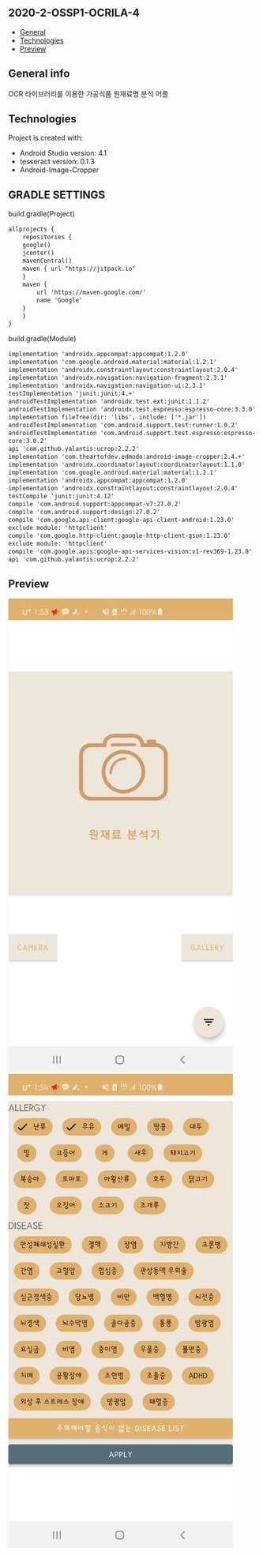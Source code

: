 ## 2020-2-OSSP1-OCRILA-4
* [General](#General-info)
* [Technologies](#Technologies)
* [Preview](#Preview)

## General info
OCR 라이브러리를 이용한 가공식품 원재료명 분석 어플
	
## Technologies
Project is created with:
* Android Studio version: 4.1
* tesseract version: 0.1.3
* Android-Image-Cropper	

## GRADLE SETTINGS

build.gradle(Project)

	allprojects {
	    repositories {
		google()
		jcenter()
		mavenCentral()
		maven { url "https://jitpack.io"
		}
		maven {
		    url 'https://maven.google.com/'
		    name 'Google'
		}
	    }
	}

build.gradle(Module)

    implementation 'androidx.appcompat:appcompat:1.2.0'
    implementation 'com.google.android.material:material:1.2.1'
    implementation 'androidx.constraintlayout:constraintlayout:2.0.4'
    implementation 'androidx.navigation:navigation-fragment:2.3.1'
    implementation 'androidx.navigation:navigation-ui:2.3.1'
    testImplementation 'junit:junit:4.+'
    androidTestImplementation 'androidx.test.ext:junit:1.1.2'
    androidTestImplementation 'androidx.test.espresso:espresso-core:3.3.0'
    implementation fileTree(dir: 'libs', include: ['*.jar'])
    androidTestImplementation 'com.android.support.test:runner:1.0.2'
    androidTestImplementation 'com.android.support.test.espresso:espresso-core:3.0.2'
    api 'com.github.yalantis:ucrop:2.2.2'
    implementation 'com.theartofdev.edmodo:android-image-cropper:2.4.+'
    implementation 'androidx.coordinatorlayout:coordinatorlayout:1.1.0'
    implementation 'com.google.android.material:material:1.2.1'
    implementation 'androidx.appcompat:appcompat:1.2.0'
    implementation 'androidx.constraintlayout:constraintlayout:2.0.4'
    testCompile 'junit:junit:4.12'
    compile 'com.android.support:appcompat-v7:27.0.2'
    compile 'com.android.support:design:27.0.2'
    compile 'com.google.api-client:google-api-client-android:1.23.0' exclude module: 'httpclient'
    compile 'com.google.http-client:google-http-client-gson:1.23.0' exclude module: 'httpclient'
    compile 'com.google.apis:google-api-services-vision:v1-rev369-1.23.0'
    api 'com.github.yalantis:ucrop:2.2.2'
    
## Preview
![Main](./images/main.jpg)
![Profile](./images/profile.jpg)
